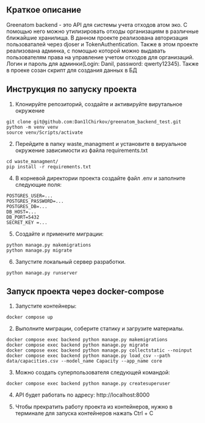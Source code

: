 ## Краткое описание

Greenatom backend - это API для системы учета отходов атом эко.
С помощью него можно утилизировать отходы организациям в различные ближайшие хранилища. В данном проекте реализована авторизация пользоваталей через djoser и TokenAuthentication.
Также в этом проекте реализована админка, с помощью которой можно выдавать пользователям права на управление учетом отходов для организаций. Логин и пароль для админки(Login: Danil, password: qwerty12345). Также в проеке созан скрипт для создания данных в БД

## Инструкция по запуску проекта

1. Клонируйте репозиторий, создайте и активируйте вирутальное окружение

```
git clone git@github.com:Dan1lChirkov/greenatom_backend_test.git
python -m venv venv
source venv/Scripts/activate
```

2. Перейдите в папку waste_managment и установите в вируальное окружение зависимости из файла requirements.txt

```
cd waste_managment/
pip install -r requirements.txt
```

4. В корневой директории проекта создайте файл .env и заполните следующие поля:

```
POSTGRES_USER=...
POSTGRES_PASSWORD=...
POSTGRES_DB=...
DB_HOST=...
DB_PORT=5432
SECRET_KEY =...
```

5. Создайте и примените миграции:

```
python manage.py makemigrations
python manage.py migrate
```

6. Запустите локальный сервер разработки.

```
python manage.py runserver
```

## Запуск проекта через docker-compose

1. Запустите контейнеры:

```
docker compose up
```

2. Выполните миграции, соберите статику и загрузите материалы.

```
docker compose exec backend python manage.py makemigrations
docker compose exec backend python manage.py migrate
docker compose exec backend python manage.py collectstatic --noinput
docker compose exec backend python manage.py load_csv --path data/capacities.csv --model_name Capacity --app_name core
```

3. Можно создать суперпользователя следующей командой:

```
docker compose exec backend python manage.py createsuperuser
```

4. API будет работать по адресу: http://localhost:8000

5. Чтобы прекратить работу проекта из контейнеров, нужно в терминале для запуска контейнеров нажать Ctrl + C